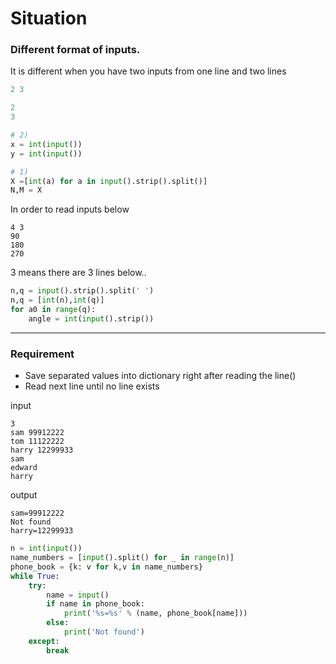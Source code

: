 
# Situation

### Different format of inputs.

It is different when you have two inputs from one line and two lines
```python
2 3
```


```python
2
3
```

```python
# 2)
x = int(input())
y = int(input())

# 1)
X =[int(a) for a in input().strip().split()]
N,M = X
```

In order to read inputs below
```
4 3
90
180
270
```
3 means there are 3 lines below..

```python
n,q = input().strip().split(' ')
n,q = [int(n),int(q)]
for a0 in range(q):
    angle = int(input().strip())
```
---

### Requirement

* Save separated values into dictionary right after reading the line()
* Read next line until no line exists

input
```
3
sam 99912222
tom 11122222
harry 12299933
sam
edward
harry
```
output
```
sam=99912222
Not found
harry=12299933
```

```python
n = int(input())
name_numbers = [input().split() for _ in range(n)]
phone_book = {k: v for k,v in name_numbers}
while True:
    try:
        name = input()
        if name in phone_book:
            print('%s=%s' % (name, phone_book[name]))
        else:
            print('Not found')
    except:
        break
```
